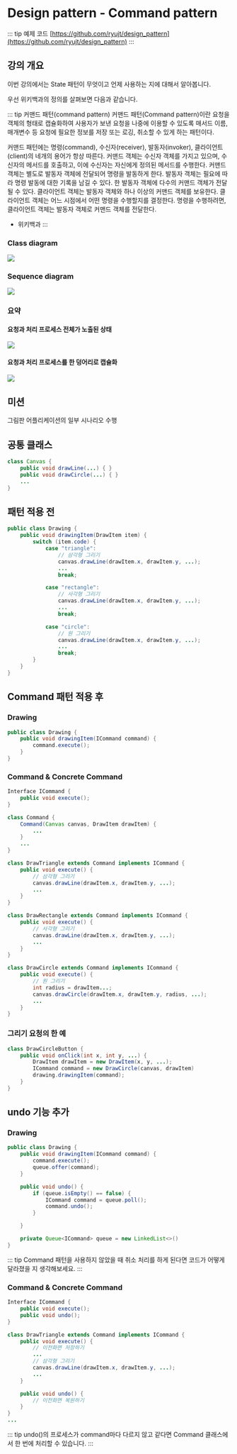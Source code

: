 # Design pattern - Command pattern


::: tip 예제 코드
[https://github.com/ryujt/design_pattern](https://github.com/ryujt/design_pattern)
:::


## 강의 개요

이번 강의에서는 State 패턴이 무엇이고 언제 사용하는 지에 대해서 알아봅니다.

우선 위키백과의 정의를 살펴보면 다음과 같습니다.

::: tip 커맨드 패턴(command pattern)
커맨드 패턴(Command pattern)이란 요청을 객체의 형태로 캡슐화하여 사용자가 보낸 요청을 나중에 이용할 수 있도록 매서드 이름, 매개변수 등 요청에 필요한 정보를 저장 또는 로깅, 취소할 수 있게 하는 패턴이다.

커맨드 패턴에는 명령(command), 수신자(receiver), 발동자(invoker), 클라이언트(client)의 네개의 용어가 항상 따른다. 커맨드 객체는 수신자 객체를 가지고 있으며, 수신자의 메서드를 호출하고, 이에 수신자는 자신에게 정의된 메서드를 수행한다. 커맨드 객체는 별도로 발동자 객체에 전달되어 명령을 발동하게 한다. 발동자 객체는 필요에 따라 명령 발동에 대한 기록을 남길 수 있다. 한 발동자 객체에 다수의 커맨드 객체가 전달될 수 있다. 클라이언트 객체는 발동자 객체와 하나 이상의 커맨드 객체를 보유한다. 클라이언트 객체는 어느 시점에서 어떤 명령을 수행할지를 결정한다. 명령을 수행하려면, 클라이언트 객체는 발동자 객체로 커맨드 객체를 전달한다.

* 위키백과
:::

### Class diagram

![](./pic-01.png)

### Sequence diagram

![](./pic-02.png)

### 요약

#### 요청과 처리 프로세스 전체가 노출된 상태

![](./pic-03.png)


#### 요청과 처리 프로세스를 한 덩어리로 캡슐화

![](./pic-04.png)


## 미션

그림판 어플리케이션의 일부 시나리오 수행


## 공통 클래스

``` java
class Canvas {
    public void drawLine(...) { }
    public void drawCircle(...) { }
    ...
}
```

## 패턴 적용 전

``` java
public class Drawing {
    public void drawingItem(DrawItem item) {
        switch (item.code) {
            case "triangle":
                // 삼각형 그리기
                canvas.drawLine(drawItem.x, drawItem.y, ...);
                ...
                break;

            case "rectangle":
                // 사각형 그리기
                canvas.drawLine(drawItem.x, drawItem.y, ...);
                ...
                break;

            case "circle":
                // 원 그리기
                canvas.drawLine(drawItem.x, drawItem.y, ...);
                ...
                break;
        }
    }
}
```

## Command 패턴 적용 후

### Drawing

``` java
public class Drawing {
    public void drawingItem(ICommand command) {
        command.execute();
    }
}
```

### Command & Concrete Command

``` java
Interface ICommand {
    public void execute();
}

class Command {
    Command(Canvas canvas, DrawItem drawItem) {
        ...
    }
    ...
}

class DrawTriangle extends Command implements ICommand {
    public void execute() {
        // 삼각형 그리기
        canvas.drawLine(drawItem.x, drawItem.y, ...);
        ...
    }
}

class DrawRectangle extends Command implements ICommand {
    public void execute() {
        // 사각형 그리기
        canvas.drawLine(drawItem.x, drawItem.y, ...);
        ...
    }
}

class DrawCircle extends Command implements ICommand {
    public void execute() {
        // 원 그리기
        int radius = drawItem...;
        canvas.drawCircle(drawItem.x, drawItem.y, radius, ...);
        ...
    }
}
```

### 그리기 요청의 한 예

``` java
class DrawCircleButton {
    public void onClick(int x, int y, ...) {
        DrawItem drawItem = new DrawItem(x, y, ...);
        ICommand command = new DrawCircle(canvas, drawItem)
        drawing.drawingItem(command);
    }
}
```


## undo 기능 추가

### Drawing

``` java
public class Drawing {
    public void drawingItem(ICommand command) {
        command.execute();
        queue.offer(command);
    }

    public void undo() {
        if (queue.isEmpty() == false) {
            ICommand command = queue.poll();
            command.undo();
        }

    }

    private Queue<ICommand> queue = new LinkedList<>()
}
```

::: tip
Command 패턴을 사용하지 않았을 때 취소 처리를 하게 된다면 코드가 어떻게 달라졌을 지 생각해보세요.
:::

### Command & Concrete Command

``` java
Interface ICommand {
    public void execute();
    public void undo();
}

class DrawTriangle extends Command implements ICommand {
    public void execute() {
        // 이전화면 저장하기
        ...
        // 삼각형 그리기
        canvas.drawLine(drawItem.x, drawItem.y, ...);
        ...
    }

    public void undo() {
        // 이전화면 복원하기
    }
}
...
```

::: tip
undo()의 프로세스가 command마다 다르지 않고 같다면 Command 클래스에서 한 번에 처리할 수 있습니다.
:::